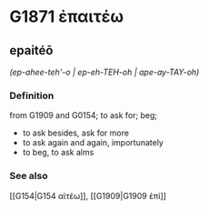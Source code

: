 # G1871 ἐπαιτέω

## epaitéō

_(ep-ahee-teh'-o | ep-eh-TEH-oh | ape-ay-TAY-oh)_

### Definition

from G1909 and G0154; to ask for; beg; 

- to ask besides, ask for more
- to ask again and again, importunately
- to beg, to ask alms

### See also

[[G154|G154 αἰτέω]], [[G1909|G1909 ἐπί]]
